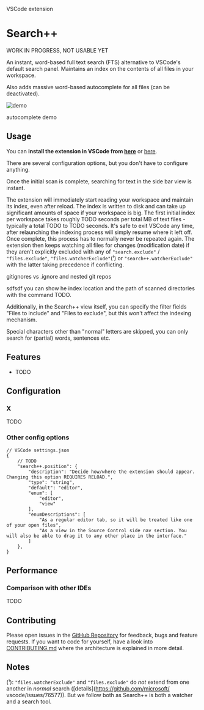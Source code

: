 VSCode extension
# Search++

WORK IN PROGRESS, NOT USABLE YET

An instant, word-based full text search (FTS) alternative to VSCode's default search panel. Maintains an index on the contents of all files in your workspace.

Also adds massive word-based autocomplete for all files (can be deactivated).

![demo](./img/demo1.png)

autocomplete demo

## Usage

You can **install the extension in VSCode from [here](https://marketplace.visualstudio.com/items?itemName=phil294.search++)** or [here](https://open-vsx.org/extension/phil294/search++).

There are several configuration options, but you don't have to configure anything.

Once the initial scan is complete, searching for text in the side bar view is instant.

The extension will immediately start reading your workspace and maintain its index, even after reload. The index is written to disk and can take up significant amounts of space if your workspace is big. The first initial index per workspace takes roughly TODO seconds per total MB of text files - typically a total TODO to TODO seconds. It's safe to exit VSCode any time, after relaunching the indexing process will simply resume where it left off. Once complete, this process has to normally never be repeated again. The extension then keeps watching all files for changes (modification date) if they aren't explicitly excluded with any of `"search.exclude"` / `"files.exclude"`, `"files.watcherExclude"`(¹) or `"search++.watcherExclude"` with the latter taking precedence if conflicting.

gitignores vs .ignore and nested git repos

sdfsdf you can show he index location and the path of scanned directories with the command TODO.

Additionally, in the Search++ view itself, you can specify the filter fields "Files to include" and "Files to exclude", but this won't affect the indexing mechanism.

Special characters other than "normal" letters are skipped, you can only search for (partial) words, sentences etc.

## Features

- TODO

## Configuration

### X

TODO

### Other config options

```jsonc
// VSCode settings.json
{
    // TODO
    "search++.position": {
        "description": "Decide how/where the extension should appear. Changing this option REQUIRES RELOAD.",
        "type": "string",
        "default": "editor",
        "enum": [
            "editor",
            "view"
        ],
        "enumDescriptions": [
            "As a regular editor tab, so it will be treated like one of your open files",
            "As a view in the Source Control side nav section. You will also be able to drag it to any other place in the interface."
        ]
    },
}
```

## Performance

### Comparison with other IDEs

TODO

## Contributing

Please open issues in the [GitHub Repository](https://github.com/phil294/search++-vscode-extension) for feedback, bugs and feature requests. If you want to code for yourself, have a look into [CONTRIBUTING.md](./CONTRIBUTING.md) where the architecture is explained in more detail.

## Notes

(¹): `"files.watcherExclude"` and `"files.exclude"` do *not* extend from one another in *normal* search ([details](https://github.com/microsoft/
vscode/issues/76577)). But we follow both as Search++ is both a watcher and a search tool.